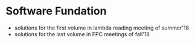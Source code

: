 # Software Fundation

* solutions for the first volume in lambda reading meeting of summer'18
* solutions for the last volume in FPC meetings of fall'18
